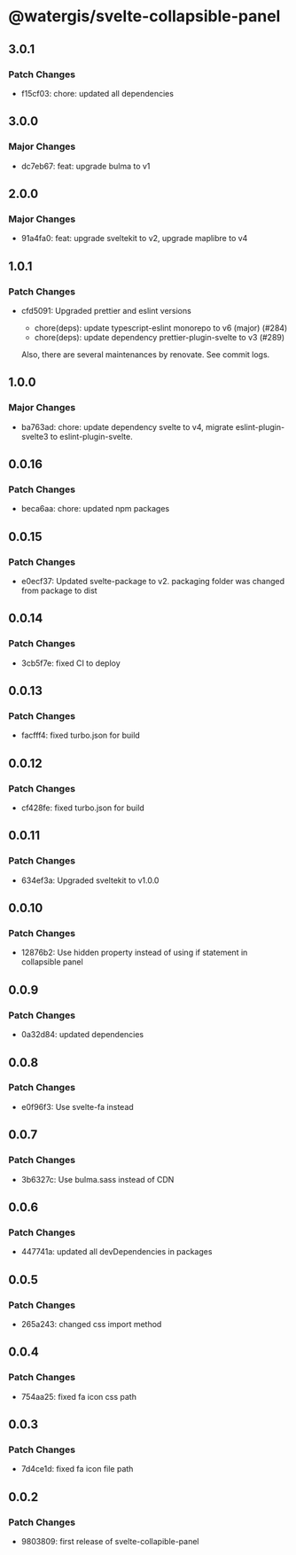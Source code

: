 # @watergis/svelte-collapsible-panel

## 3.0.1

### Patch Changes

- f15cf03: chore: updated all dependencies

## 3.0.0

### Major Changes

- dc7eb67: feat: upgrade bulma to v1

## 2.0.0

### Major Changes

- 91a4fa0: feat: upgrade sveltekit to v2, upgrade maplibre to v4

## 1.0.1

### Patch Changes

- cfd5091: Upgraded prettier and eslint versions

  - chore(deps): update typescript-eslint monorepo to v6 (major) (#284)
  - chore(deps): update dependency prettier-plugin-svelte to v3 (#289)

  Also, there are several maintenances by renovate. See commit logs.

## 1.0.0

### Major Changes

- ba763ad: chore: update dependency svelte to v4, migrate eslint-plugin-svelte3 to eslint-plugin-svelte.

## 0.0.16

### Patch Changes

- beca6aa: chore: updated npm packages

## 0.0.15

### Patch Changes

- e0ecf37: Updated svelte-package to v2. packaging folder was changed from package to dist

## 0.0.14

### Patch Changes

- 3cb5f7e: fixed CI to deploy

## 0.0.13

### Patch Changes

- facfff4: fixed turbo.json for build

## 0.0.12

### Patch Changes

- cf428fe: fixed turbo.json for build

## 0.0.11

### Patch Changes

- 634ef3a: Upgraded sveltekit to v1.0.0

## 0.0.10

### Patch Changes

- 12876b2: Use hidden property instead of using if statement in collapsible panel

## 0.0.9

### Patch Changes

- 0a32d84: updated dependencies

## 0.0.8

### Patch Changes

- e0f96f3: Use svelte-fa instead

## 0.0.7

### Patch Changes

- 3b6327c: Use bulma.sass instead of CDN

## 0.0.6

### Patch Changes

- 447741a: updated all devDependencies in packages

## 0.0.5

### Patch Changes

- 265a243: changed css import method

## 0.0.4

### Patch Changes

- 754aa25: fixed fa icon css path

## 0.0.3

### Patch Changes

- 7d4ce1d: fixed fa icon file path

## 0.0.2

### Patch Changes

- 9803809: first release of svelte-collapible-panel

